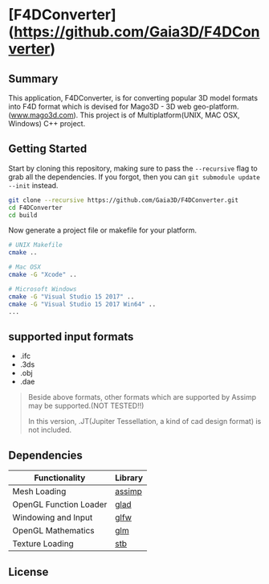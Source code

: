 # [F4DConverter] (https://github.com/Gaia3D/F4DConverter)

## Summary
This application, F4DConverter, is for converting popular 3D model formats into F4D format which is devised for Mago3D - 3D web geo-platform. (www.mago3d.com). This project is of Multiplatform(UNIX, MAC OSX, Windows) C++ project.

## Getting Started
Start by cloning this repository, making sure to pass the `--recursive` flag to grab all the dependencies.
If you forgot, then you can `git submodule update --init` instead.

```bash
git clone --recursive https://github.com/Gaia3D/F4DConverter.git
cd F4DConverter
cd build
```

Now generate a project file or makefile for your platform.

```bash
# UNIX Makefile
cmake ..

# Mac OSX
cmake -G "Xcode" ..

# Microsoft Windows
cmake -G "Visual Studio 15 2017" ..
cmake -G "Visual Studio 15 2017 Win64" ..
...
```

## supported input formats ##
- .ifc
- .3ds
- .obj
- .dae

> Beside above formats, other formats which are supported by Assimp may be supported.(NOT TESTED!!)
>
> In this version, .JT(Jupiter Tessellation, a kind of cad design format) is not included.

## Dependencies

Functionality           | Library
----------------------- | ------------------------------------------
Mesh Loading            | [assimp](https://github.com/assimp/assimp)
OpenGL Function Loader  | [glad](https://github.com/Dav1dde/glad)
Windowing and Input     | [glfw](https://github.com/glfw/glfw)
OpenGL Mathematics      | [glm](https://github.com/g-truc/glm)
Texture Loading         | [stb](https://github.com/nothings/stb)

## License
